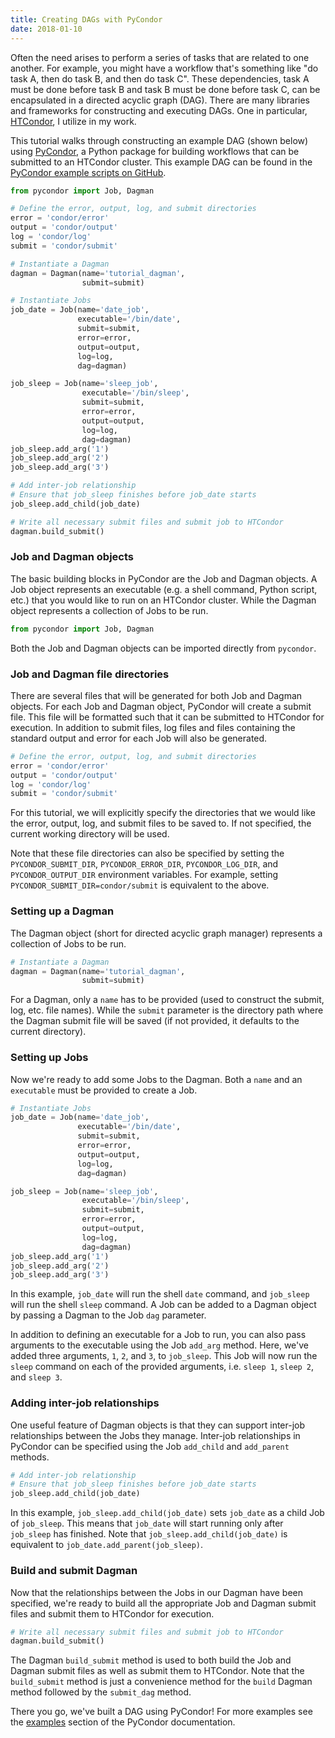 ```yaml
---
title: Creating DAGs with PyCondor
date: 2018-01-10
---
```


Often the need arises to perform a series of tasks that are related to one another. For example, you might have a workflow that's something like "do task A, then do task B, and then do task C". These dependencies, task A must be done before task B and task B must be done before task C, can be encapsulated in a directed acyclic graph (DAG). There are many libraries and frameworks for constructing and executing DAGs. One in particular, [HTCondor](https://research.cs.wisc.edu/htcondor/), I utilize in my work.

This tutorial walks through constructing an example DAG (shown below) using [PyCondor](https://github.com/jrbourbeau/pycondor/), a Python package for building workflows that can be submitted to an HTCondor cluster. This example DAG can be found in the [PyCondor example scripts on GitHub](https://github.com/jrbourbeau/pycondor/blob/master/examples/tutorial.py).
<!-- {: .notice--success} -->

```python
from pycondor import Job, Dagman

# Define the error, output, log, and submit directories
error = 'condor/error'
output = 'condor/output'
log = 'condor/log'
submit = 'condor/submit'

# Instantiate a Dagman
dagman = Dagman(name='tutorial_dagman',
                submit=submit)

# Instantiate Jobs
job_date = Job(name='date_job',
               executable='/bin/date',
               submit=submit,
               error=error,
               output=output,
               log=log,
               dag=dagman)

job_sleep = Job(name='sleep_job',
                executable='/bin/sleep',
                submit=submit,
                error=error,
                output=output,
                log=log,
                dag=dagman)
job_sleep.add_arg('1')
job_sleep.add_arg('2')
job_sleep.add_arg('3')

# Add inter-job relationship
# Ensure that job_sleep finishes before job_date starts
job_sleep.add_child(job_date)

# Write all necessary submit files and submit job to HTCondor
dagman.build_submit()
```

### Job and Dagman objects

The basic building blocks in PyCondor are the Job and Dagman objects. A Job object represents an executable (e.g. a shell command, Python script, etc.) that you would like to run on an HTCondor cluster. While the Dagman object represents a collection of Jobs to be run.

```python
from pycondor import Job, Dagman
```


Both the Job and Dagman objects can be imported directly from `pycondor`.


### Job and Dagman file directories

There are several files that will be generated for both Job and Dagman objects. For each Job and Dagman object, PyCondor will create a submit file. This file will be formatted such that it can be submitted to HTCondor for execution. In addition to submit files, log files and files containing the standard output and error for each Job will also be generated.

```python
# Define the error, output, log, and submit directories
error = 'condor/error'
output = 'condor/output'
log = 'condor/log'
submit = 'condor/submit'
```

For this tutorial, we will explicitly specify the directories that we would like the error, output, log, and submit files to be saved to. If not specified, the current working directory will be used.

Note that these file directories can also be specified by setting the `PYCONDOR_SUBMIT_DIR`, `PYCONDOR_ERROR_DIR`, `PYCONDOR_LOG_DIR`, and `PYCONDOR_OUTPUT_DIR` environment variables. For example, setting `PYCONDOR_SUBMIT_DIR=condor/submit` is equivalent to the above.


### Setting up a Dagman

The Dagman object (short for directed acyclic graph manager) represents a collection of Jobs to be run.

```python
# Instantiate a Dagman
dagman = Dagman(name='tutorial_dagman',
                submit=submit)
```

For a Dagman, only a `name` has to be provided (used to construct the submit, log, etc. file names). While the `submit` parameter is the directory path where the Dagman submit file will be saved (if not provided, it defaults to the current directory).


### Setting up Jobs

Now we're ready to add some Jobs to the Dagman. Both a `name` and an `executable` must be provided to create a Job.

```python
# Instantiate Jobs
job_date = Job(name='date_job',
               executable='/bin/date',
               submit=submit,
               error=error,
               output=output,
               log=log,
               dag=dagman)

job_sleep = Job(name='sleep_job',
                executable='/bin/sleep',
                submit=submit,
                error=error,
                output=output,
                log=log,
                dag=dagman)
job_sleep.add_arg('1')
job_sleep.add_arg('2')
job_sleep.add_arg('3')
```

In this example, `job_date` will run the shell `date` command, and `job_sleep` will run the shell `sleep` command. A Job can be added to a Dagman object by passing a Dagman to the Job `dag` parameter.

In addition to defining an executable for a Job to run, you can also pass arguments to the executable using the Job `add_arg` method. Here, we've added three arguments, `1`, `2`, and `3`, to `job_sleep`. This Job will now run the `sleep` command on each of the provided arguments, i.e. `sleep 1`, `sleep 2`, and `sleep 3`.


### Adding inter-job relationships

One useful feature of Dagman objects is that they can support inter-job relationships between the Jobs they manage. Inter-job relationships in PyCondor can be specified using the Job `add_child` and `add_parent` methods.

```python
# Add inter-job relationship
# Ensure that job_sleep finishes before job_date starts
job_sleep.add_child(job_date)
```

In this example, `job_sleep.add_child(job_date)` sets `job_date` as a child Job of `job_sleep`. This means that `job_date` will start running only after `job_sleep` has finished. Note that `job_sleep.add_child(job_date)` is equivalent to `job_date.add_parent(job_sleep)`.


### Build and submit Dagman

Now that the relationships between the Jobs in our Dagman have been specified, we're ready to build all the appropriate Job and Dagman submit files and submit them to HTCondor for execution.


```python
# Write all necessary submit files and submit job to HTCondor
dagman.build_submit()
```

The Dagman `build_submit` method is used to both build the Job and Dagman submit files as well as submit them to HTCondor. Note that the `build_submit` method is just a convenience method for the `build` Dagman method followed by the `submit_dag` method.


There you go, we've built a DAG using PyCondor! For more examples see the [examples](https://jrbourbeau.github.io/pycondor/examples.html) section of the PyCondor documentation.
